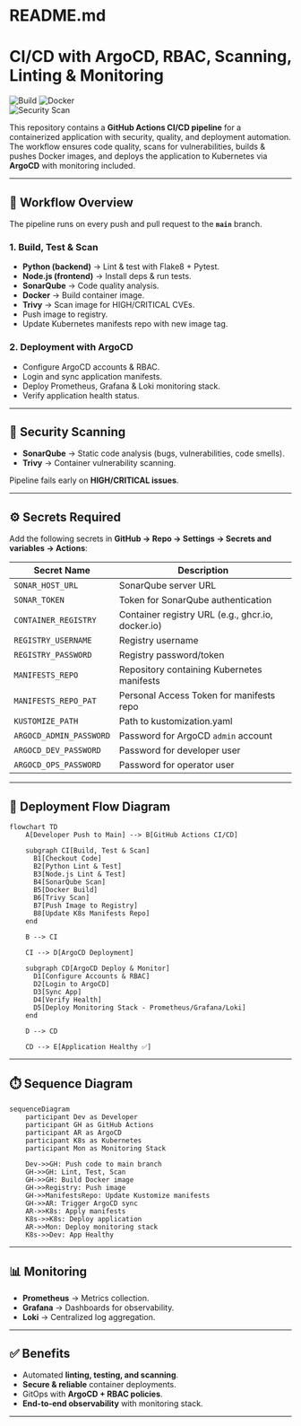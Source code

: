# README.md

# CI/CD with ArgoCD, RBAC, Scanning, Linting & Monitoring  

![Build](https://github.com/Kwanusu/DevSecOps-Capstone/actions/workflows/ci.yaml/badge.svg)
![Docker](https://img.shields.io/badge/Docker-Build%20&%20Push-blue?logo=docker)  
![Security Scan](https://img.shields.io/badge/Security%20Scan-Trivy%20%26%20SonarQube-red?logo=github)  

This repository contains a **GitHub Actions CI/CD pipeline** for a containerized application with security, quality, and deployment automation. The workflow ensures code quality, scans for vulnerabilities, builds & pushes Docker images, and deploys the application to Kubernetes via **ArgoCD** with monitoring included.

---

## 📌 Workflow Overview

The pipeline runs on every push and pull request to the **`main`** branch.  

### 1. **Build, Test & Scan**
- **Python (backend)** → Lint & test with Flake8 + Pytest.  
- **Node.js (frontend)** → Install deps & run tests.  
- **SonarQube** → Code quality analysis.  
- **Docker** → Build container image.  
- **Trivy** → Scan image for HIGH/CRITICAL CVEs.  
- Push image to registry.  
- Update Kubernetes manifests repo with new image tag.  

### 2. **Deployment with ArgoCD**
- Configure ArgoCD accounts & RBAC.  
- Login and sync application manifests.  
- Deploy Prometheus, Grafana & Loki monitoring stack.  
- Verify application health status.  

---

## 🔐 Security Scanning

- **SonarQube** → Static code analysis (bugs, vulnerabilities, code smells).  
- **Trivy** → Container vulnerability scanning.  

Pipeline fails early on **HIGH/CRITICAL issues**.  

---

## ⚙️ Secrets Required

Add the following secrets in **GitHub → Repo → Settings → Secrets and variables → Actions**:

| Secret Name               | Description |
|----------------------------|-------------|
| `SONAR_HOST_URL`           | SonarQube server URL |
| `SONAR_TOKEN`              | Token for SonarQube authentication |
| `CONTAINER_REGISTRY`       | Container registry URL (e.g., ghcr.io, docker.io) |
| `REGISTRY_USERNAME`        | Registry username |
| `REGISTRY_PASSWORD`        | Registry password/token |
| `MANIFESTS_REPO`           | Repository containing Kubernetes manifests |
| `MANIFESTS_REPO_PAT`       | Personal Access Token for manifests repo |
| `KUSTOMIZE_PATH`           | Path to kustomization.yaml |
| `ARGOCD_ADMIN_PASSWORD`    | Password for ArgoCD `admin` account |
| `ARGOCD_DEV_PASSWORD`      | Password for developer user |
| `ARGOCD_OPS_PASSWORD`      | Password for operator user |

---

## 🚀 Deployment Flow Diagram

```mermaid
flowchart TD
    A[Developer Push to Main] --> B[GitHub Actions CI/CD]

    subgraph CI[Build, Test & Scan]
      B1[Checkout Code]
      B2[Python Lint & Test]
      B3[Node.js Lint & Test]
      B4[SonarQube Scan]
      B5[Docker Build]
      B6[Trivy Scan]
      B7[Push Image to Registry]
      B8[Update K8s Manifests Repo]
    end

    B --> CI

    CI --> D[ArgoCD Deployment]

    subgraph CD[ArgoCD Deploy & Monitor]
      D1[Configure Accounts & RBAC]
      D2[Login to ArgoCD]
      D3[Sync App]
      D4[Verify Health]
      D5[Deploy Monitoring Stack - Prometheus/Grafana/Loki]
    end

    D --> CD

    CD --> E[Application Healthy ✅]
```

---

## ⏱️ Sequence Diagram

```mermaid
sequenceDiagram
    participant Dev as Developer
    participant GH as GitHub Actions
    participant AR as ArgoCD
    participant K8s as Kubernetes
    participant Mon as Monitoring Stack

    Dev->>GH: Push code to main branch
    GH->>GH: Lint, Test, Scan
    GH->>GH: Build Docker image
    GH->>Registry: Push image
    GH->>ManifestsRepo: Update Kustomize manifests
    GH->>AR: Trigger ArgoCD sync
    AR->>K8s: Apply manifests
    K8s->>K8s: Deploy application
    AR->>Mon: Deploy monitoring stack
    K8s->>Dev: App Healthy
```

---

## 📊 Monitoring

- **Prometheus** → Metrics collection.  
- **Grafana** → Dashboards for observability.  
- **Loki** → Centralized log aggregation.  

---

## ✅ Benefits

- Automated **linting, testing, and scanning**.  
- **Secure & reliable** container deployments.  
- GitOps with **ArgoCD + RBAC policies**.  
- **End-to-end observability** with monitoring stack.  

---
